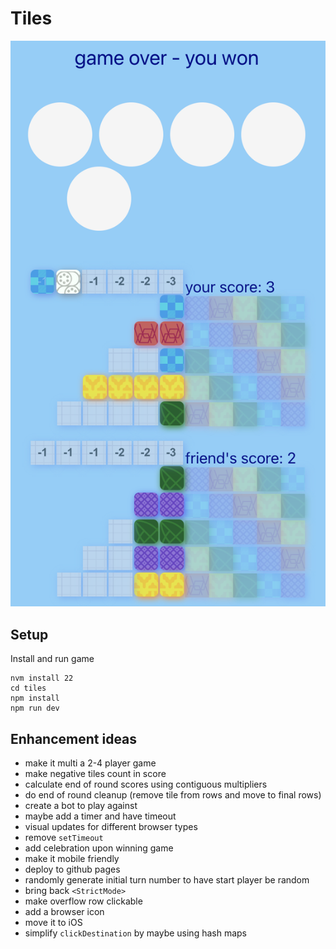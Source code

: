 # Tiles
![game.png](game.png)

## Setup
Install and run game
```
nvm install 22 
cd tiles
npm install
npm run dev
```

## Enhancement ideas
* make it multi a 2-4 player game
* make negative tiles count in score
* calculate end of round scores using contiguous multipliers
* do end of round cleanup (remove tile from rows and move to final rows)
* create a bot to play against
* maybe add a timer and have timeout
* visual updates for different browser types
* remove `setTimeout`
* add celebration upon winning game
* make it mobile friendly
* deploy to github pages
* randomly generate initial turn number to have start player be random
* bring back `<StrictMode>`
* make overflow row clickable
* add a browser icon
* move it to iOS
* simplify `clickDestination` by maybe using hash maps
